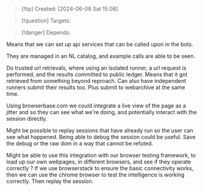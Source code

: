 
>[!tip] Created: [2024-06-08 Sat 15:08]

>[!question] Targets: 

>[!danger] Depends: 

Means that we can set up api services that can be called upon in the bots.

They are managed in an NL catalog, and example calls are able to be seen.

Do trusted url retrievals, where using an isolated runner, a url request is performed, and the results committed to public ledger.  Means that it got retrieved from something beyond reproach.
Can also have independent runners submit their results too.
Plus submit to webarchive at the same time.

Using browserbase.com we could integrate a live view of the page as a jitter and so they can see what we're doing, and potentially interact with the session directly.

Might be possible to replay sessions that have already run so the user can see what happened.
Being able to debug the session could be useful.
Save the debug or the raw dom in a way that cannot be refuted.

Might be able to use this integration with our browser testing framework, to load up our own webpages, in different browsers, and see if they operate correctly ?
If we use browserstack to ensure the basic connectivity works, then we can use the chrome browser to test the intelligence is working correctly.
Then replay the session.